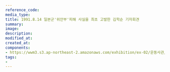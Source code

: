 ```yaml
---
reference_code:
media_type:
title: 1991.8.14 일본군'위안부'피해 사실을 최초 고발한 김학순 기자회견
summary:
image:
description:
modified_at:
created_at:
components:
- https://wwm3.s3.ap-northeast-2.amazonaws.com/exhibition/ex-02/운동사관/침묵을깨트리다/1991.8.14+일본군'위안부'피해+사실을+최초+고발한+김학순+기자회견.JPG
tags:
-
---
```

